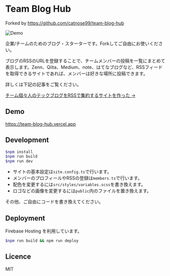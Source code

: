# Team Blog Hub

Forked by https://github.com/catnose99/team-blog-hub

![Demo](https://user-images.githubusercontent.com/34590683/96832331-8c289400-1479-11eb-9466-f24d30860a24.png)

企業/チームのためのブログ・スターターです。Forkしてご自由にお使いください。

ブログのRSSのURLを登録することで、チームメンバーの投稿を一覧にまとめて表示します。Zenn、Qiita、Medium、note、はてなブログなど、RSSフィードを取得できるサイトであれば、メンバーは好きな場所に投稿できます。

詳しくは下記の記事をご覧ください。

[チーム個々人のテックブログをRSSで集約するサイトを作った →](https://zenn.dev/catnose99/articles/cb72a73368a547756862)

## Demo

https://team-blog-hub.vercel.app

## Development

```bash
$npm install
$npm run build
$npm run dev
```

- サイトの基本設定は`site.config.ts`で行います。
- メンバーのプロフィールやRSSの登録は`members.ts`で行います。
- 配色を変更するには`src/styles/variables.scss`を書き換えます。
- ロゴなどの画像を変更するには`public`内のファイルを置き換えます。

その他、ご自由にコードを書き換えてください。

## Deployment

Firebase Hosting を利用しています。

```bash
$npm run build && npm run deploy
```

## Licence

MIT
